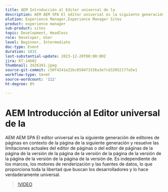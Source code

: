 ```yaml
---
title: AEM Introducción al Editor universal de la
description: AEM AEM SPA El editor universal es la siguiente generación de editores de páginas en contexto de la página de la siguiente generación y resuelve las limitaciones actuales del editor de páginas o del editor de páginas de la página de la versión de la página de la versión de la página de la versión de la página de la versión de la página de la versión de. Es independiente de los marcos, los motores de renderización y las fuentes de datos, lo que proporciona toda la libertad que buscan los desarrolladores y lo hace verdaderamente universal.
olution: Experience Manager,Experience Manager Sites
product: experience manager
sub-product: sites
topic: Development, Headless
role: Developer, User
level: Beginner, Intermediate
doc-type: Event
duration: 1831
last-substantial-update: 2023-12-20T00:00:00Z
jira: KT-14682
thumbnail: 3426341.jpeg
source-git-commit: c50f4241e22bc858473156a3e7cd32052177a5e1
workflow-type: tm+mt
source-wordcount: '112'
ht-degree: 0%

---
```



# AEM Introducción al Editor universal de la

AEM AEM SPA El editor universal es la siguiente generación de editores de páginas en contexto de la página de la siguiente generación y resuelve las limitaciones actuales del editor de páginas o del editor de páginas de la página de la versión de la página de la versión de la página de la versión de la página de la versión de la página de la versión de. Es independiente de los marcos, los motores de renderización y las fuentes de datos, lo que proporciona toda la libertad que buscan los desarrolladores y lo hace verdaderamente universal.

>[!VIDEO](https://video.tv.adobe.com/v/3426341/?learn=on)
